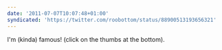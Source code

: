 ```yaml
---
date: '2011-07-07T10:07:48+01:00'
syndicated: 'https://twitter.com/roobottom/status/88900513193656321'
---
```

I'm (kinda) famous!  (click on the thumbs at the bottom).
